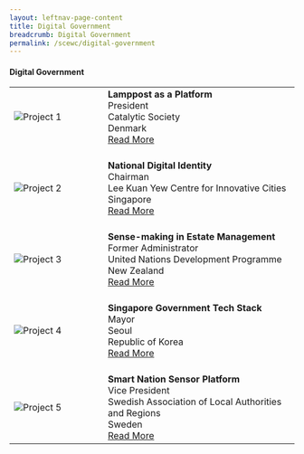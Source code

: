 ```yaml
---
layout: leftnav-page-content
title: Digital Government
breadcrumb: Digital Government
permalink: /scewc/digital-government
---
```


#### **Digital Government**

<table style="width: 100%;" border="0" cellpadding="10">
<tbody>
<tr>
<td style="width: 150px;"><img src="/images/jury/flemming-borreskov.png" alt="Project 1" /><br></td>
<td><strong>Lamppost as a Platform</strong><br />President<br />Catalytic Society<br />Denmark<br><a href="/about/prize-jury/prize-council/flemming-borreskov/">Read More</a></td>
</tr>
<tr>
<td><br><img src="/images/jury/chan-heng-chee.png" alt="Project 2" /><br></td>
<td><br><strong>National Digital Identity</strong><br />Chairman<br />Lee Kuan Yew Centre for Innovative Cities<br />Singapore<br><a href="/about/prize-jury/prize-council/chan-heng-chee/">Read More</a></td>
</tr>
<tr>
<td><br><img src="/images/jury/helen-clark.png" alt="Project 3" /><br></td>
<td><br><strong>Sense-making in Estate Management</strong><br />Former Administrator<br />United Nations Development Programme<br />New Zealand<br><a href="/about/prize-jury/prize-council/helen-clark/">Read More</a></td>
</tr>
<tr>
<td><br><img src="/images/jury/park-won-soon.png" alt="Project 4" /><br></td>
<td><br><strong>Singapore Government Tech Stack</strong><br />Mayor<br />Seoul<br />Republic of Korea<br><a href="/about/prize-jury/prize-council/park-won-soon/">Read More</a></td>
</tr>
<tr>
<td><br><img src="/images/jury/ilmar-reepalu.png" alt="Project 5" /><br></td>
<td><br><strong>Smart Nation Sensor Platform</strong><br />Vice President<br />Swedish Association of Local Authorities and Regions<br />Sweden<br><a href="/about/prize-jury/prize-council/ilmar-reepalu/">Read More</a></td>
</tr> 
</tbody>
</table>

